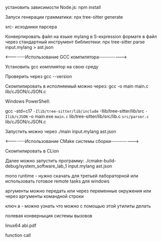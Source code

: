 установить зависимости Node.js:
npm install

Запуск генерации грамматики:
npx tree-sitter generate

src- исходники парсера

Конвертировать файл на языке mylang в S-expression формате в файл через стандартный инструмент библиотеки:
npx tree-sitter parse input.mylang > ast.json

<-------Использование GCC компилятора----------->

Установить gcc комплиятор на свою среду

Проверить через gcc --version

Скомпилировать в исполняемый можно через:
gcc -o main main.c lib/cJSON/cJSON.c

Windows PowerShell:

gcc -std=c17 `
  -Ilib/tree-sitter/lib/include `
-Ilib/tree-sitter/lib/src `
  -Ilib/cJSON `
-o main.exe `
  main.c `
lib/tree-sitter/lib/src/lib.c `
  src/parser.c `
lib/cJSON/cJSON.c

Запустить можно через
./main input.mylang ast.json


<-------Использование CMake системы сборки----------->

Скомпилировать в CLion

Далее можно запустить программу:
./cmake-build-debug/system_software_lab_1 input.mylang ast.json



mono runtime - нужно скачать для третьей лабораторной или использовать готовое remote tasks для windows

аргументы можно передать или через переменные окружения или через аргументы командной строки

ключ а - можно узнать что можно с помощью этой утилиты делать

полевая конверныция системы вызовов

linux64 abi.pdf

function call






